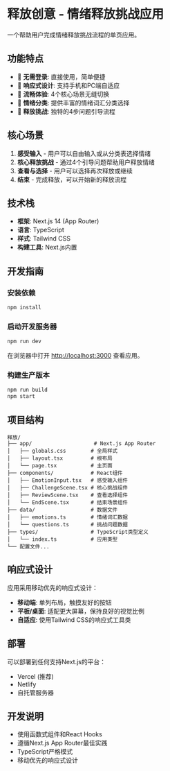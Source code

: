 # 释放创意 - 情绪释放挑战应用

一个帮助用户完成情绪释放挑战流程的单页应用。

## 功能特点

- 🎯 **无需登录**: 直接使用，简单便捷
- 📱 **响应式设计**: 支持手机和PC端自适应
- 🌊 **流畅体验**: 4个核心场景无缝切换
- 💭 **情绪分类**: 提供丰富的情绪词汇分类选择
- 🎪 **释放挑战**: 独特的4步问题引导流程

## 核心场景

1. **感受输入** - 用户可以自由输入或从分类表选择情绪
2. **核心释放挑战** - 通过4个引导问题帮助用户释放情绪
3. **查看与选择** - 用户可以选择再次释放或继续
4. **结束** - 完成释放，可以开始新的释放流程

## 技术栈

- **框架**: Next.js 14 (App Router)
- **语言**: TypeScript
- **样式**: Tailwind CSS
- **构建工具**: Next.js内置

## 开发指南

### 安装依赖

```bash
npm install
```

### 启动开发服务器

```bash
npm run dev
```

在浏览器中打开 [http://localhost:3000](http://localhost:3000) 查看应用。

### 构建生产版本

```bash
npm run build
npm start
```

## 项目结构

```
释放/
├── app/                    # Next.js App Router
│   ├── globals.css        # 全局样式
│   ├── layout.tsx         # 根布局
│   └── page.tsx           # 主页面
├── components/            # React组件
│   ├── EmotionInput.tsx   # 感受输入组件
│   ├── ChallengeScene.tsx # 核心挑战组件
│   ├── ReviewScene.tsx    # 查看选择组件
│   └── EndScene.tsx       # 结束场景组件
├── data/                  # 数据文件
│   ├── emotions.ts        # 情绪词汇数据
│   └── questions.ts       # 挑战问题数据
├── types/                 # TypeScript类型定义
│   └── index.ts           # 应用类型
└── 配置文件...
```

## 响应式设计

应用采用移动优先的响应式设计：

- **移动端**: 单列布局，触摸友好的按钮
- **平板/桌面**: 适配更大屏幕，保持良好的视觉比例
- **自适应**: 使用Tailwind CSS的响应式工具类

## 部署

可以部署到任何支持Next.js的平台：

- Vercel (推荐)
- Netlify
- 自托管服务器

## 开发说明

- 使用函数式组件和React Hooks
- 遵循Next.js App Router最佳实践
- TypeScript严格模式
- 移动优先的响应式设计 
